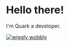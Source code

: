 # Hello there!
I'm Quark a developer.



[![wiggly wobbly](https://avatars.githubusercontent.com/u/160365698?v=4)](https://hianime.to)
